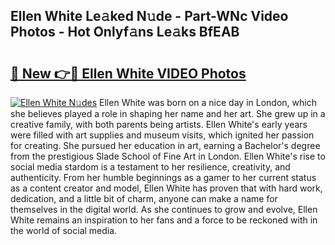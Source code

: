 ## Ellen White Le𝚊ked N𝚞de - Part-WNc Video Photos - Hot Onlyf𝚊ns Le𝚊ks BfEAB

# <h2><a href="http://ac41639.deff.icu/?id=Ellen+White">🔗 New 👉🔴 Ellen White VIDEO Photos</a></h2>

[![Ellen White N𝚞des](https://i.imgur.com/rIISA9y.gif)](http://ac41639.deff.icu/?id=Ellen+White)
Ellen White was born on a nice day in London, which she believes played a role in shaping her name and her art. She grew up in a creative family, with both parents being artists. Ellen White's early years were filled with art supplies and museum visits, which ignited her passion for creating. She pursued her education in art, earning a Bachelor's degree from the prestigious Slade School of Fine Art in London. Ellen White's rise to social media stardom is a testament to her resilience, creativity, and authenticity. From her humble beginnings as a gamer to her current status as a content creator and model, Ellen White has proven that with hard work, dedication, and a little bit of charm, anyone can make a name for themselves in the digital world. As she continues to grow and evolve, Ellen White remains an inspiration to her fans and a force to be reckoned with in the world of social media.
